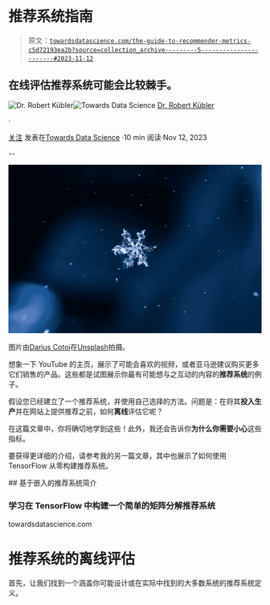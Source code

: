 # 推荐系统指南

> 原文：[`towardsdatascience.com/the-guide-to-recommender-metrics-c5d72193ea2b?source=collection_archive---------5-----------------------#2023-11-12`](https://towardsdatascience.com/the-guide-to-recommender-metrics-c5d72193ea2b?source=collection_archive---------5-----------------------#2023-11-12)

## 在线评估推荐系统可能会比较棘手。

[](https://dr-robert-kuebler.medium.com/?source=post_page-----c5d72193ea2b--------------------------------)![Dr. Robert Kübler](https://dr-robert-kuebler.medium.com/?source=post_page-----c5d72193ea2b--------------------------------)[](https://towardsdatascience.com/?source=post_page-----c5d72193ea2b--------------------------------)![Towards Data Science](https://towardsdatascience.com/?source=post_page-----c5d72193ea2b--------------------------------) [Dr. Robert Kübler](https://dr-robert-kuebler.medium.com/?source=post_page-----c5d72193ea2b--------------------------------)

·

[关注](https://medium.com/m/signin?actionUrl=https%3A%2F%2Fmedium.com%2F_%2Fsubscribe%2Fuser%2F6d6b5fb431bf&operation=register&redirect=https%3A%2F%2Ftowardsdatascience.com%2Fthe-guide-to-recommender-metrics-c5d72193ea2b&user=Dr.+Robert+K%C3%BCbler&userId=6d6b5fb431bf&source=post_page-6d6b5fb431bf----c5d72193ea2b---------------------post_header-----------) 发表在[Towards Data Science](https://towardsdatascience.com/?source=post_page-----c5d72193ea2b--------------------------------) ·10 min 阅读·Nov 12, 2023[](https://medium.com/m/signin?actionUrl=https%3A%2F%2Fmedium.com%2F_%2Fvote%2Ftowards-data-science%2Fc5d72193ea2b&operation=register&redirect=https%3A%2F%2Ftowardsdatascience.com%2Fthe-guide-to-recommender-metrics-c5d72193ea2b&user=Dr.+Robert+K%C3%BCbler&userId=6d6b5fb431bf&source=-----c5d72193ea2b---------------------clap_footer-----------)

--

[](https://medium.com/m/signin?actionUrl=https%3A%2F%2Fmedium.com%2F_%2Fbookmark%2Fp%2Fc5d72193ea2b&operation=register&redirect=https%3A%2F%2Ftowardsdatascience.com%2Fthe-guide-to-recommender-metrics-c5d72193ea2b&source=-----c5d72193ea2b---------------------bookmark_footer-----------)![](img/a0e23c68bcbb7f9ec133307392f474e1.png)

图片由[Darius Cotoi](https://unsplash.com/@dariuscotoi?utm_source=medium&utm_medium=referral)在[Unsplash](https://unsplash.com/?utm_source=medium&utm_medium=referral)拍摄。

想象一下 YouTube 的主页，展示了可能会喜欢的视频，或者亚马逊建议购买更多它们销售的产品。这些都是试图展示你最有可能想与之互动的内容的**推荐系统**的例子。

假设您已经建立了一个推荐系统，并使用自己选择的方法。问题是：在将其**投入生产**并在网站上提供推荐之前，如何**离线**评估它呢？

在这篇文章中，你将确切地学到这些！此外，我还会告诉你**为什么你需要小心**这些指标。

要获得更详细的介绍，请参考我的另一篇文章，其中也展示了如何使用 TensorFlow 从零构建推荐系统。

[](/introduction-to-embedding-based-recommender-systems-956faceb1919?source=post_page-----c5d72193ea2b--------------------------------) ## 基于嵌入的推荐系统简介

### 学习在 TensorFlow 中构建一个简单的矩阵分解推荐系统

towardsdatascience.com

# 推荐系统的离线评估

首先，让我们找到一个涵盖你可能设计或在实际中找到的大多数系统的推荐系统定义。
